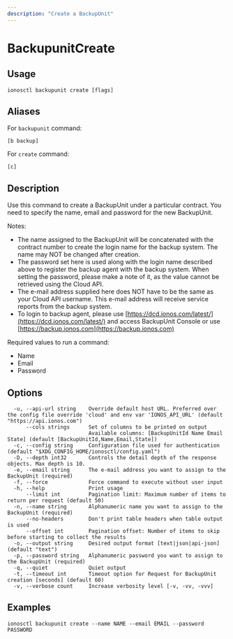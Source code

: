 ```yaml
---
description: "Create a BackupUnit"
---
```


# BackupunitCreate

## Usage

```text
ionosctl backupunit create [flags]
```

## Aliases

For `backupunit` command:

```text
[b backup]
```

For `create` command:

```text
[c]
```

## Description

Use this command to create a BackupUnit under a particular contract. You need to specify the name, email and password for the new BackupUnit.

Notes:

* The name assigned to the BackupUnit will be concatenated with the contract number to create the login name for the backup system. The name may NOT be changed after creation.
* The password set here is used along with the login name described above to register the backup agent with the backup system. When setting the password, please make a note of it, as the value cannot be retrieved using the Cloud API.
* The e-mail address supplied here does NOT have to be the same as your Cloud API username. This e-mail address will receive service reports from the backup system.
* To login to backup agent, please use [https://dcd.ionos.com/latest/](https://dcd.ionos.com/latest/) and access BackupUnit Console or use [https://backup.ionos.com](https://backup.ionos.com)

Required values to run a command:

* Name
* Email
* Password

## Options

```text
  -u, --api-url string    Override default host URL. Preferred over the config file override 'cloud' and env var 'IONOS_API_URL' (default "https://api.ionos.com")
      --cols strings      Set of columns to be printed on output 
                          Available columns: [BackupUnitId Name Email State] (default [BackupUnitId,Name,Email,State])
  -c, --config string     Configuration file used for authentication (default "$XDG_CONFIG_HOME/ionosctl/config.yaml")
  -D, --depth int32       Controls the detail depth of the response objects. Max depth is 10.
  -e, --email string      The e-mail address you want to assign to the BackupUnit (required)
  -f, --force             Force command to execute without user input
  -h, --help              Print usage
      --limit int         Pagination limit: Maximum number of items to return per request (default 50)
  -n, --name string       Alphanumeric name you want to assign to the BackupUnit (required)
      --no-headers        Don't print table headers when table output is used
      --offset int        Pagination offset: Number of items to skip before starting to collect the results
  -o, --output string     Desired output format [text|json|api-json] (default "text")
  -p, --password string   Alphanumeric password you want to assign to the BackupUnit (required)
  -q, --quiet             Quiet output
  -t, --timeout int       Timeout option for Request for BackupUnit creation [seconds] (default 60)
  -v, --verbose count     Increase verbosity level [-v, -vv, -vvv]
```

## Examples

```text
ionosctl backupunit create --name NAME --email EMAIL --password PASSWORD
```

